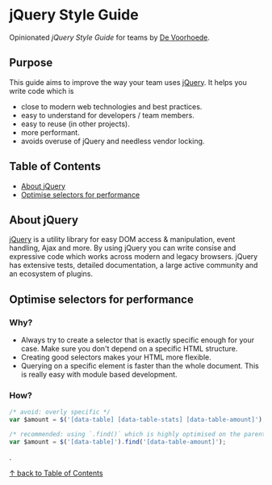 # jQuery Style Guide

Opinionated *jQuery Style Guide* for teams by [De Voorhoede](https://twitter.com/devoorhoede).

## Purpose

This guide aims to improve the way your team uses [jQuery](http://jquery.com/). It helps you write code which is

* close to modern web technologies and best practices.
* easy to understand for developers / team members.
* easy to reuse (in other projects).
* more performant.
* avoids overuse of jQuery and needless vendor locking.


## Table of Contents

* [About jQuery](#about-jquery)
* [Optimise selectors for performance](#optimise-selectors-for-performance)

## About jQuery

[jQuery](http://jquery.com/) is a utility library for easy DOM access & manipulation, event handling, Ajax and more. By using jQuery you can write consise and expressive code which works across modern and legacy browsers. jQuery has extensive tests, detailed documentation, a large active community and an ecosystem of plugins.

## Optimise selectors for performance
### Why?
* Always try to create a selector that is exactly specific enough for your case. Make sure you don't depend on a specific HTML structure.
* Creating good selectors makes your HTML more flexible.
* Querying on a specific element is faster than the whole document. This is really easy with module based development.

### How?

``` javascript
/* avoid: overly specific */
var $amount = $('[data-table] [data-table-stats] [data-table-amount]');

/* recommended: using `.find()` which is highly optimised on the parent element */
var $amount = $('[data-table]').find('[data-table-amount]');
```

.

[↑ back to Table of Contents](#table-of-contents)
